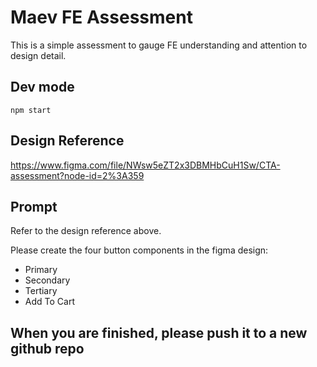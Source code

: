 # Maev FE Assessment

This is a simple assessment to gauge FE understanding and attention to design detail.


## Dev mode
`npm start`



## Design Reference
https://www.figma.com/file/NWsw5eZT2x3DBMHbCuH1Sw/CTA-assessment?node-id=2%3A359

## Prompt
Refer to the design reference above. 

Please create the four button components in the figma design:
- Primary
- Secondary
- Tertiary
- Add To Cart

## When you are finished, please push it to a new github repo

